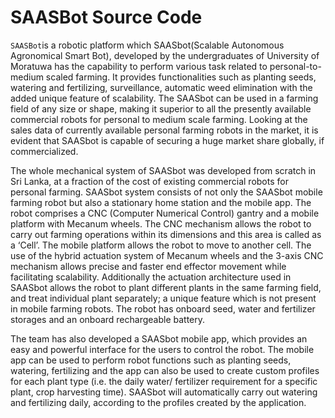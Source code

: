 # SAASBot Source Code

`SAASBot`is a robotic platform which 
SAASbot(Scalable Autonomous Agronomical Smart Bot), developed by the undergraduates of University of Moratuwa has the capability to perform various task related to personal-to-medium scaled farming. It provides functionalities such as planting seeds, watering and fertilizing, surveillance, automatic weed
elimination with the added unique feature of scalability. The SAASbot can be used in a farming field of
any size or shape, making it superior to all the presently available commercial robots for personal to
medium scale farming. Looking at the sales data of currently available personal farming robots in the
market, it is evident that SAASbot is capable of securing a huge market share globally, if commercialized.



The whole mechanical system of SAASbot was developed from scratch in Sri Lanka, at a fraction of the cost of existing commercial robots for personal
farming. SAASbot system consists of not only the SAASbot mobile farming robot but also a stationary
home station and the mobile app. The robot comprises a CNC (Computer Numerical Control) gantry and
a mobile platform with Mecanum wheels. The CNC mechanism allows the robot to carry out farming
operations within its dimensions and this area is called as a ‘Cell’. The mobile platform allows the robot
to move to another cell. The use of the hybrid actuation system of Mecanum wheels and the 3-axis CNC
mechanism allows precise and faster end effector movement while facilitating scalability. Additionally
the actuation architecture used in SAASbot allows the robot to plant different plants in the same
farming field, and treat individual plant separately; a unique feature which is not present in mobile
farming robots. The robot has onboard seed, water and fertilizer storages and an onboard rechargeable
battery.

The team has also developed a SAASbot mobile app, which provides an easy and powerful interface for
the users to control the robot. The mobile app can be used to perform robot functions such as planting
seeds, watering, fertilizing and the app can also be used to create custom profiles for each plant type
(i.e. the daily water/ fertilizer requirement for a specific plant, crop harvesting time). SAASbot will
automatically carry out watering and fertilizing daily, according to the profiles created by the
application.

